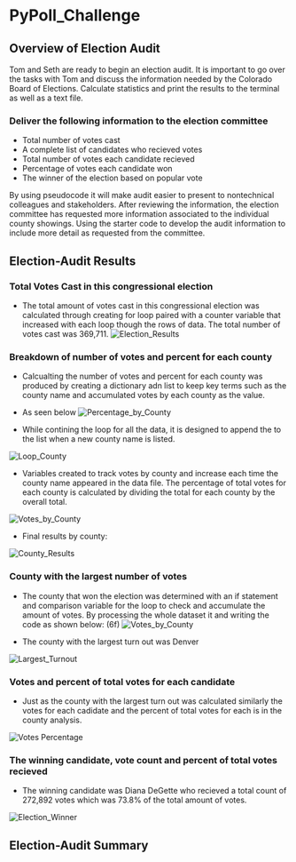 # PyPoll_Challenge
## Overview of Election Audit
Tom and Seth are ready to begin an election audit.
It is important to go over the tasks with Tom and discuss the information needed by the Colorado Board of Elections. Calculate statistics and print the results to the terminal as well as a text file. 
### Deliver the following information to the election committee
- Total number of votes cast
- A complete list of candidates who recieved votes
- Total number of votes each candidate recieved
- Percentage of votes each candidate won
- The winner of the election based on popular vote

By using pseudocode it will make audit easier to present to nontechnical colleagues and stakeholders.
After reviewing the information, the election committee has requested more information associated to the individual county showings. Using the starter code to develop the audit information to include more detail as requested from the committee.

## Election-Audit Results

### Total Votes Cast in this congressional election
* The total amount of votes cast in this congressional election was calculated through creating for loop paired with a counter variable that increased with each loop though the rows of data. The total number of votes cast was 369,711. 
![Election_Results](https://user-images.githubusercontent.com/86635590/126914706-0916219f-9d32-42d6-b8ff-3d99d7b5b572.JPG)

### Breakdown of number of votes and percent for each county
* Calcualting the number of votes and percent for each county was produced by creating a dictionary adn list to keep key terms such as the county name and accumulated votes by each county as the value.
* As seen below
![Percentage_by_County](https://user-images.githubusercontent.com/86635590/126914760-b9698a82-37f5-42fd-8582-db3a8f238c58.JPG)

* While contining the loop for all the data, it is designed to append the to the list when a new county name is listed.

![Loop_County](https://user-images.githubusercontent.com/86635590/126915139-2097d1c8-7eb6-4a4d-a752-bd1e46c464ef.JPG)

* Variables created to track votes by county and increase each time the county name appeared in the data file. The percentage of total votes for each county is calculated by dividing the total for each county by the overall total.

![Votes_by_County](https://user-images.githubusercontent.com/86635590/126915403-f538c04f-b89a-4afd-9047-143e8bd60a67.JPG)

* Final results by county:

![County_Results](https://user-images.githubusercontent.com/86635590/126915420-62178444-f8da-4317-aa62-530243c2c33a.JPG)

### County with the largest number of votes

* The county that won the election was determined with an if statement and comparison variable for the loop to check and accumulate the amount of votes. By processing the whole dataset it and writing the code as shown below: (6f)
![Votes_by_County](https://user-images.githubusercontent.com/86635590/126917051-bafa0627-54cc-4de0-a91d-ce920493feae.JPG)

* The county with the largest turn out was Denver

![Largest_Turnout](https://user-images.githubusercontent.com/86635590/126917875-a6cfa199-f1d0-435b-8509-8d434f728687.JPG)

### Votes and percent of total votes for each candidate

* Just as the county with the largest turn out was calculated similarly the votes for each cadidate and the percent of total votes for each is in the county analysis.

![Votes Percentage](https://user-images.githubusercontent.com/86635590/126917963-1312a76a-041f-4c69-a091-9a9655e71ab2.JPG)

### The winning candidate, vote count and percent of total votes recieved

* The winning candidate was Diana DeGette who recieved a total count of 272,892 votes which was 73.8% of the total amount of votes. 

![Election_Winner](https://user-images.githubusercontent.com/86635590/126918004-36edc429-36c2-442d-9c51-78b7f6b7cd67.JPG)

## Election-Audit Summary


